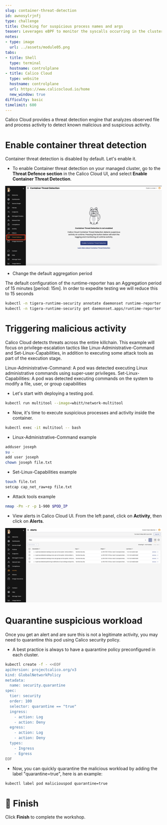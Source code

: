 ```yaml
---
slug: container-threat-detection
id: awnosylrjnfj
type: challenge
title: Checking for suspicious process names and args
teaser: Leverages eBPF to monitor the syscalls occurring in the cluster.
notes:
- type: image
  url: ../assets/module05.png
tabs:
- title: Shell
  type: terminal
  hostname: controlplane
- title: Calico Cloud
  type: website
  hostname: controlplane
  url: https://www.calicocloud.io/home
  new_window: true
difficulty: basic
timelimit: 600
---
```


Calico Cloud provides a threat detection engine that analyzes observed file and process activity to detect known malicious and suspicious activity.

Enable container threat detection
================

Container threat detection is disabled by default. Let's enable it.

- To enable Container threat detection on your managed cluster, go to the **Threat Defence section** in the Calico Cloud UI, and select **Enable Container Threat Detection**.

![Image Description](../assets/enable-container-threat-detection.png)

- Change the default aggregation period

The default configuration of the runtime-reporter has an Aggregation period of 15 minutes [period: 15m].
In order to expedite testing we will reduce this to 15 seconds

```bash
kubectl -n tigera-runtime-security annotate daemonset runtime-reporter unsupported.operator.tigera.io/ignore="true"
kubectl -n tigera-runtime-security get daemonset.apps/runtime-reporter -o yaml | sed 's/15m/15s/g' | kubectl apply -f -
```


Triggering malicious activity
================

Calico Cloud detects threats across the entire killchain. This example will focus on privilege-escalation tactics like Linux-Administrative-Command and Set-Linux-Capabilities, in addition to executing some attack tools as part of the execution stage.

Linux-Administrative-Command: A pod was detected executing Linux administrative commands using super-user privileges.
Set-Linux-Capabilities: A pod was detected executing commands on the system to modify a file, user, or group capabilities

- Let's start with deploying a testing pod.

```bash
kubectl run multitool --image=wbitt/network-multitool
```

- Now, it's time to execute suspicious processes and activity inside the container.

```bash
kubectl exec -it multitool -- bash
```

- Linux-Administrative-Command example

```bash
adduser joseph
su -
add user joseph
chown joseph file.txt
```

- Set-Linux-Capabilities example

```bash
touch file.txt
setcap cap_net_raw+ep file.txt
```

- Attack tools example

```bash
nmap -Pn -r -p 1-900 $POD_IP
```

- View alerts in Calico Cloud UI. From the left panel, click on **Activity**, then click on **Alerts**.

![Image Description](../assets/runtime-alert.png)

Quarantine suspicious workload
================

Once you get an alert and are sure this is not a legitimate activity, you may need to quarantine this pod using Calico security policy.

- A best practice is always to have a quarantine policy preconfigured in each cluster.

```bash
kubectl create -f - <<EOF
apiVersion: projectcalico.org/v3
kind: GlobalNetworkPolicy
metadata:
  name: security.quarantine
spec:
  tier: security
  order: 100
  selector: quarantine == "true"
  ingress:
    - action: Log
    - action: Deny
  egress:
    - action: Log
    - action: Deny
  types:
    - Ingress
    - Egress
EOF
```
- Now, you can quickly quarantine the malicious workload by adding the label "quarantine=true", here is an example:

```bash
kubectl label pod maliciouspod quarantine=true
```

🏁 Finish
============
Click **Finish** to complete the workshop.